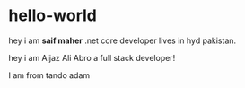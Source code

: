 # hello-world

hey i am <b>saif maher</b> .net core developer
lives in hyd pakistan.

hey i am Aijaz Ali Abro a full stack developer!

I am from tando adam
